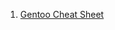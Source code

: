  1. [Gentoo Cheat Sheet](https://wiki.gentoo.org/wiki/Gentoo_Cheat_Sheet#Important_Portage_files.5Bi_1.5D)
